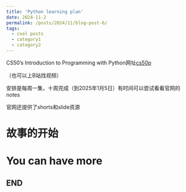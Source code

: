 ```yaml
---
title: 'Python learning plan'
date: 2024-11-2
permalink: /posts/2024/11/blog-post-6/
tags:
  - cool posts
  - category1
  - category2
---
```


CS50’s Introduction to Programming with Python网址[cs50p](https://cs50.harvard.edu/python/2022/)

（也可以上B站找视频）

安排是每周一集，十周完成（到2025年1月5日）有时间可以尝试看看官网的notes

官网还提供了shorts和slide资源

故事的开始
======

You can have more
======

END
------
